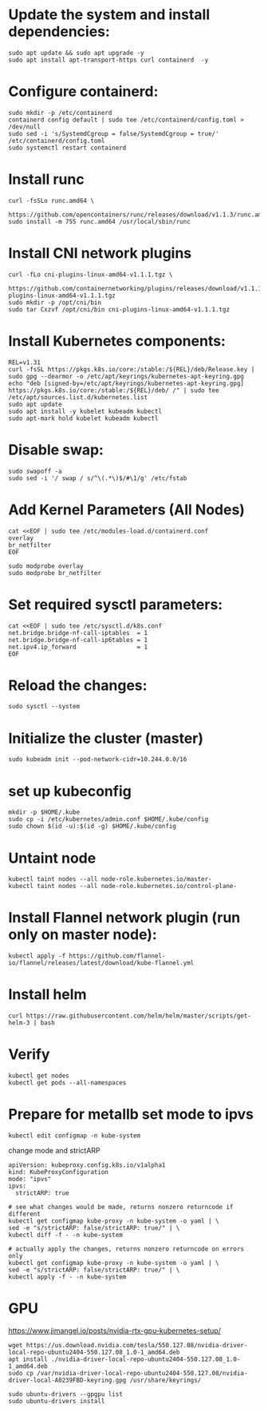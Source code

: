 # Update the system and install dependencies:
```
sudo apt update && sudo apt upgrade -y
sudo apt install apt-transport-https curl containerd  -y
```

# Configure containerd:
```
sudo mkdir -p /etc/containerd
containerd config default | sudo tee /etc/containerd/config.toml > /dev/null
sudo sed -i 's/SystemdCgroup = false/SystemdCgroup = true/' /etc/containerd/config.toml
sudo systemctl restart containerd
```
# Install runc
```
curl -fsSLo runc.amd64 \
  https://github.com/opencontainers/runc/releases/download/v1.1.3/runc.amd64
sudo install -m 755 runc.amd64 /usr/local/sbin/runc
```
# Install CNI network plugins
```
curl -fLo cni-plugins-linux-amd64-v1.1.1.tgz \
  https://github.com/containernetworking/plugins/releases/download/v1.1.1/cni-plugins-linux-amd64-v1.1.1.tgz
sudo mkdir -p /opt/cni/bin
sudo tar Cxzvf /opt/cni/bin cni-plugins-linux-amd64-v1.1.1.tgz
```

# Install Kubernetes components:
```
REL=v1.31
curl -fsSL https://pkgs.k8s.io/core:/stable:/${REL}/deb/Release.key | sudo gpg --dearmor -o /etc/apt/keyrings/kubernetes-apt-keyring.gpg
echo "deb [signed-by=/etc/apt/keyrings/kubernetes-apt-keyring.gpg] https://pkgs.k8s.io/core:/stable:/${REL}/deb/ /" | sudo tee /etc/apt/sources.list.d/kubernetes.list
sudo apt update
sudo apt install -y kubelet kubeadm kubectl
sudo apt-mark hold kubelet kubeadm kubectl
```
# Disable swap:
```
sudo swapoff -a
sudo sed -i '/ swap / s/^\(.*\)$/#\1/g' /etc/fstab
```

# Add Kernel Parameters (All Nodes)
```
cat <<EOF | sudo tee /etc/modules-load.d/containerd.conf
overlay
br_netfilter
EOF

```
```
sudo modprobe overlay
sudo modprobe br_netfilter        
```

# Set required sysctl parameters:
```
cat <<EOF | sudo tee /etc/sysctl.d/k8s.conf
net.bridge.bridge-nf-call-iptables  = 1
net.bridge.bridge-nf-call-ip6tables = 1
net.ipv4.ip_forward                 = 1
EOF
```

# Reload the changes:
```
sudo sysctl --system    
```

# Initialize the cluster (master)
```
sudo kubeadm init --pod-network-cidr=10.244.0.0/16
```

# set up kubeconfig
```
mkdir -p $HOME/.kube
sudo cp -i /etc/kubernetes/admin.conf $HOME/.kube/config
sudo chown $(id -u):$(id -g) $HOME/.kube/config
```

# Untaint node
```
kubectl taint nodes --all node-role.kubernetes.io/master-
kubectl taint nodes --all node-role.kubernetes.io/control-plane-
```

# Install Flannel network plugin (run only on master node):
```
kubectl apply -f https://github.com/flannel-io/flannel/releases/latest/download/kube-flannel.yml
```

# Install helm
```
curl https://raw.githubusercontent.com/helm/helm/master/scripts/get-helm-3 | bash
```

# Verify
```
kubectl get nodes
kubectl get pods --all-namespaces
```

# Prepare for metallb set mode to ipvs
```
kubectl edit configmap -n kube-system
```
change mode and strictARP
```
apiVersion: kubeproxy.config.k8s.io/v1alpha1
kind: KubeProxyConfiguration
mode: "ipvs"
ipvs:
  strictARP: true
```

```
# see what changes would be made, returns nonzero returncode if different
kubectl get configmap kube-proxy -n kube-system -o yaml | \
sed -e "s/strictARP: false/strictARP: true/" | \
kubectl diff -f - -n kube-system

# actually apply the changes, returns nonzero returncode on errors only
kubectl get configmap kube-proxy -n kube-system -o yaml | \
sed -e "s/strictARP: false/strictARP: true/" | \
kubectl apply -f - -n kube-system
```

# GPU
https://www.jimangel.io/posts/nvidia-rtx-gpu-kubernetes-setup/

```
wget https://us.download.nvidia.com/tesla/550.127.08/nvidia-driver-local-repo-ubuntu2404-550.127.08_1.0-1_amd64.deb
apt install ./nvidia-driver-local-repo-ubuntu2404-550.127.08_1.0-1_amd64.deb 
sudo cp /var/nvidia-driver-local-repo-ubuntu2404-550.127.08/nvidia-driver-local-A0239FBD-keyring.gpg /usr/share/keyrings/
```

```
sudo ubuntu-drivers --gpgpu list
sudo ubuntu-drivers install
